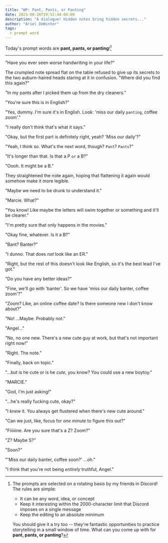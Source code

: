 ```yaml
---
title: "WP: Pant, Pants, or Panting"
date: 2023-08-26T19:52:44-04:00
description: "A dialogue! Hidden notes bring hidden secrets..."
author: "Ariel DeWinter"
tags:
  - prompt word
---
```


Today's prompt words are **pant, pants, or panting**![^1]

[^1]: The prompts are selected on a rotating basis by my friends in Discord! The rules are simple:
    * It can be any word, idea, or concept
    * Keep it interesting within the 2000-character limit that Discord imposes on a single message
    * Keep the editing to an absolute minimum
    
    You should give it a try too -- they're fantastic opportunities to practice storytelling in a small window of time. What can you come up with for **pant, pants, or panting**?

---

"Have you ever seen worse handwriting in your life?"

The crumpled note spread flat on the table refused to give up its secrets to the two auburn-haired heads staring at it in confusion. "Where did you find this again?"

"In my pants after I picked them up from the dry cleaners."

"You're sure this is in English?"

"Yes, dummy. I'm sure it's in English. Look: 'miss our daily `panting`, coffee zoom'."

"I really don't think that's what it says."

"Okay, but the first part is definitely right, yeah? 'Miss our daily'?"

"Yeah, I think so. What's the next word, though? `Pant`? `Pants`?"

"It's longer than that. Is that a P `or` a B?"

"Oooh. It might be a B."

They straightened the note again, hoping that flattening it again would somehow make it more legible.

"Maybe we need to be drunk to understand it."

"Marcie. What?"

"You know! Like maybe the letters will swim together or something and it'll be clearer."

"I'm pretty sure that only happens in the movies."

"Okay fine, whatever. Is it a B?"

"Bant? Banter?"

"I dunno. That does _not_ look like an ER."

"Right, but the rest of this doesn't look like English, so it's the best lead I've got."

"Do you have any better ideas?"

"Fine, we'll go with 'banter'. So we have 'miss our daily banter, coffee zoom'?"

"Zoom? Like, an online coffee date? Is there someone new I don't know about?"

"No! ...Maybe. Probably not."

"Angel..."

"No, no one new. There's a new cute guy at work, but that's not important right now!"

"Right. The note."

"Finally, back on topic."

"...but is he cute or is he _cute_, you know? You could use a new boytoy."

"MARCIE."

"God, I'm just asking!"

"...he's really fucking cute, okay?"

"I _knew_ it. You always get flustered when there's new cute around."

"Can we just, like, focus for _one minute_ to figure this out?"

"Fiiiiiine. Are you sure that's a Z? Zoom?"

"Z? Maybe S?"

"Soon?"

"'Miss our daily banter, coffee soon?' ...oh."

"I think that you're not being _entirely_ truthful, Angel."